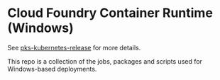 # Cloud Foundry Container Runtime (Windows)

See [pks-kubernetes-release](https://github.com/pivotal-cf/pks-kubernetes-release) for
more details.

This repo is a collection of the jobs, packages and scripts used for
Windows-based deployments.
